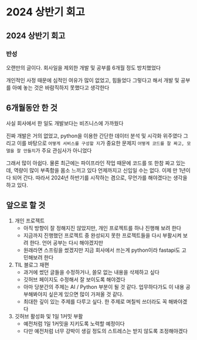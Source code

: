 # 2024 상반기 회고

## 2024 상반기 회고

### 반성

오랜만의 글이다. 회사일을 제외한 개발 및 공부를 6개월 정도 방치했었다

개인적인 사정 때문에 심적인 여유가 많이 없었고, 힘들었다
그렇다고 해서 개발 및 공부를 아예 놓는 것은 바람직하지 못했다고 생각한다

## 6개월동안 한 것

사실 회사에서 한 일도 개발보다는 비즈니스에 가까웠다

진짜 개발은 거의 없었고, python을 이용한 간단한 데이터 분석 및 시각화 위주였다
그리고 이를 바탕으로 `어떻게 서비스를 구성할 지`가 중요한 문제지 `어떻게 코드를 잘 짜고, 모델을 잘 만들지`가 주요 관심사가 아니었다

그래서 많이 아쉽다. 물론 최근에는 파이프라인 작업 때문에 코드를 또 한참 짜고 있는데, 역량이 많이 부족함을 몸소 느끼고 있다
언제까지고 신입일 수는 없다. 이제 만 1년이 다 되어 간다. 따라서 2024년 하반기를 시작하는 겸으로, 무언가를 해야겠다는 생각을 하고 있다.

## 앞으로 할 것

1. 개인 프로젝트
   - 아직 방향이 잘 정해지진 않았지만, 개인 프로젝트를 하나 진행해 보려 한다
   - 지금까지 진행했던 프로젝트 중 완성되지 못한 프로젝트들을 다시 부활시켜 보려 한다. 언어 공부는 다시 해야겠지만
   - 원래라면 스프링을 썼겠지만 지금 회사에서 쓰는게 python이라 fastapi도 고민해보려 한다
2. TIL 블로그 재편
   - 과거에 썼던 글들을 수정하거나, 쓸모 없는 내용을 삭제하고 싶다
   - 깃허브 페이지도 수정해서 잘 보이도록 해야겠다
   - 아마 당분간의 주제는 AI / Python 부분이 될 것 같다. 업무하다가도 이 내용 공부해봐야지 싶은게 있으면 많이 가져올 것 같다.
   - 최대한 깊이 있는 주제를 다루고 싶다. 한 주제로 며칠씩 쓰더라도 꼭 해봐야겠다
3. 깃허브 활성화 및 1일 1커밋 부활
   - 예전처럼 1일 1커밋을 지키도록 노력할 예정이다
   - 다만 예전처럼 너무 강박이 생길 정도의 스트레스는 받지 않도록 조정해야겠다
